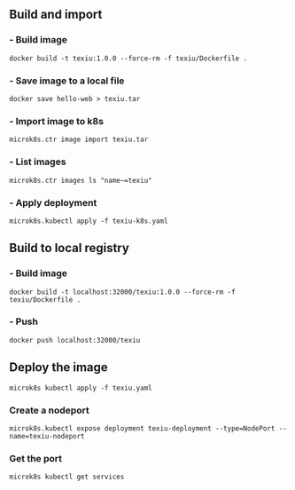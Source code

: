 ## Build and import  

### - Build image  

`docker build -t texiu:1.0.0 --force-rm -f texiu/Dockerfile .`

### - Save image to a local file  

`docker save hello-web > texiu.tar`

### - Import image to k8s  

`microk8s.ctr image import texiu.tar`

### - List images  

`microk8s.ctr images ls "name~=texiu"`

### - Apply deployment  

`microk8s.kubectl apply -f texiu-k8s.yaml`

## Build to local registry  

### - Build image  

`docker build -t localhost:32000/texiu:1.0.0 --force-rm -f texiu/Dockerfile .`

### - Push  

`docker push localhost:32000/texiu`

## Deploy the image  

`microk8s kubectl apply -f texiu.yaml`

### Create a nodeport  

`microk8s.kubectl expose deployment texiu-deployment --type=NodePort --name=texiu-nodeport`


### Get the port  

`microk8s kubectl get services`

